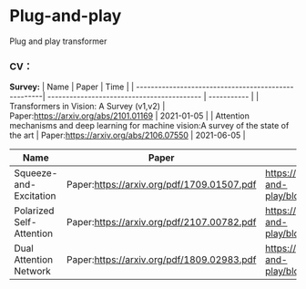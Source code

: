 # Plug-and-play
Plug and play transformer

### CV：
**Survey:**
| Name                                                                 | Paper                     |           Time           |
| ----------------------------------------------------| ------------------------------------------ |         -----------      |
| Transformers in Vision: A Survey (v1,v2)            | Paper:https://arxiv.org/abs/2101.01169     |         2021-01-05       |
| Attention mechanisms and deep learning for machine vision:A survey of the state of the art   | Paper:https://arxiv.org/abs/2106.07550 |         2021-06-05       |




| Name                     | Paper                                      | Tutorial                                                     |
| ------------------------ | ------------------------------------------ | ------------------------------------------------------------ |
| Squeeze-and-Excitation   | Paper:https://arxiv.org/pdf/1709.01507.pdf | https://github.com/leader402/Plug-and-play/blob/main/cv/tutorial/SE.py |
| Polarized Self-Attention | Paper:https://arxiv.org/pdf/2107.00782.pdf | https://github.com/leader402/Plug-and-play/blob/main/cv/tutorial/PSA.py |
| Dual Attention Network   | Paper:https://arxiv.org/pdf/1809.02983.pdf | https://github.com/leader402/Plug-and-play/blob/main/cv/tutorial/DaNet.py |

